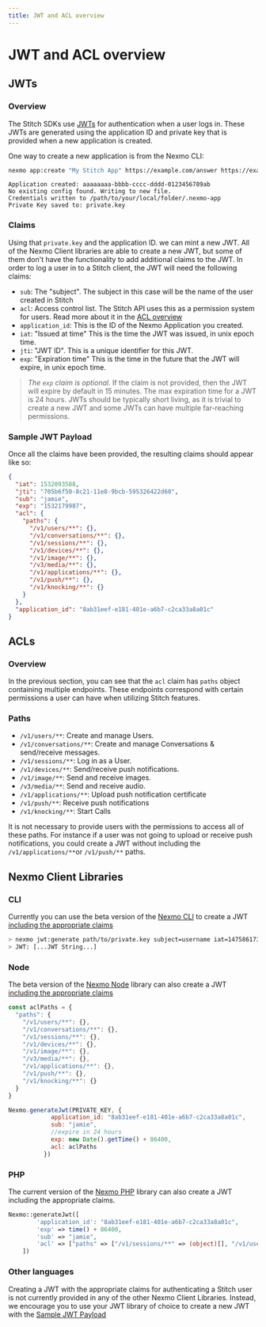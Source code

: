 ```yaml
---
title: JWT and ACL overview
---
```


# JWT and ACL overview

## JWTs

### Overview

The Stitch SDKs use [JWTs](https://jwt.io/) for authentication when a user logs in. These JWTs are generated using the application ID and private key that is provided when a new application is created.

One way to create a new application is from the Nexmo CLI:

```sh
nexmo app:create "My Stitch App" https://example.com/answer https://example.com/event --type=rtc --keyfile=private.key
```

```
Application created: aaaaaaaa-bbbb-cccc-dddd-0123456789ab
No existing config found. Writing to new file.
Credentials written to /path/to/your/local/folder/.nexmo-app
Private Key saved to: private.key
```

### Claims

Using that `private.key` and the application ID. we can mint a new JWT. All of the Nexmo Client libraries are able to create a new JWT, but some of them don't have the functionality to add additional claims to the JWT. In order to log a user in to a Stitch client, the JWT will need the following claims:

- `sub`: The "subject". The subject in this case will be the name of the user created in Stitch
- `acl`: Access control list. The Stitch API uses this as a permission system for users. Read more about it in the [ACL overview](#acls)
- `application_id`: This is the ID of the Nexmo Application you created.
- `iat`: "Issued at time" This is the time the JWT was issued, in unix epoch time.
- `jti`: "JWT ID". This is a unique identifier for this JWT.
- `exp`: "Expiration time" This is the time in the future that the JWT will expire, in unix epoch time. 

> *The `exp` claim is optional.* If the claim is not provided, then the JWT will expire by default in 15 minutes. The max expiration time for a JWT is 24 hours. JWTs should be typically short living, as it is trivial to create a new JWT and some JWTs can have multiple far-reaching permissions.

### Sample JWT Payload

Once all the claims have been provided, the resulting claims should appear like so:


```json
{
  "iat": 1532093588,
  "jti": "705b6f50-8c21-11e8-9bcb-595326422d60",
  "sub": "jamie",
  "exp": "1532179987",
  "acl": {
    "paths": {
      "/v1/users/**": {},
      "/v1/conversations/**": {},
      "/v1/sessions/**": {},
      "/v1/devices/**": {},
      "/v1/image/**": {},
      "/v3/media/**": {},
      "/v1/applications/**": {},
      "/v1/push/**": {},
      "/v1/knocking/**": {}
    }
  },
  "application_id": "8ab31eef-e181-401e-a6b7-c2ca33a8a01c"
}
```

## ACLs

### Overview

In the previous section, you can see that the `acl` claim has `paths` object containing multiple endpoints. These endpoints correspond with certain permissions a user can have when utilizing Stitch features.

### Paths

    
- `/v1/users/**`: Create and manage Users.
- `/v1/conversations/**`: Create and manage Conversations & send/receive messages.
- `/v1/sessions/**`: Log in as a User.
- `/v1/devices/**`: Send/receive push notifications.
- `/v1/image/**`: Send and receive images.
- `/v3/media/**`: Send and receive audio.
- `/v1/applications/**`: Upload push notification certificate
- `/v1/push/**`: Receive push notifications
- `/v1/knocking/**`: Start Calls

It is not necessary to provide users with the permissions to access all of these paths. For instance if a user was not going to upload or receive push notifications, you could create a JWT without including the `/v1/applications/**`or `/v1/push/**` paths.

## Nexmo Client Libraries

### CLI

Currently you can use the beta version of the [Nexmo CLI](https://github.com/Nexmo/nexmo-cli/tree/beta) to create a JWT [including the appropriate claims](https://github.com/Nexmo/nexmo-cli/tree/beta#jwt)

```sh
> nexmo jwt:generate path/to/private.key subject=username iat=1475861732 application_id=asdasdas-asdd-2344-2344-asdasdasd345
> JWT: [...JWT String...]
```

### Node

The beta version of the [Nexmo Node](https://github.com/Nexmo/nexmo-node/tree/beta#jwt) library can also create a JWT [including the appropriate claims](https://github.com/Nexmo/nexmo-node/tree/beta#jwt)

```js
const aclPaths = {
  "paths": {
    "/v1/users/**": {},
    "/v1/conversations/**": {},
    "/v1/sessions/**": {},
    "/v1/devices/**": {},
    "/v1/image/**": {},
    "/v3/media/**": {},
    "/v1/applications/**": {},
    "/v1/push/**": {},
    "/v1/knocking/**": {}
  }
}

Nexmo.generateJwt(PRIVATE_KEY, {
            application_id: "8ab31eef-e181-401e-a6b7-c2ca33a8a01c",
            sub: "jamie",
            //expire in 24 hours
            exp: new Date().getTime() + 86400,
            acl: aclPaths
          })
```

### PHP

The current version of the [Nexmo PHP](https://github.com/Nexmo/nexmo-php) library can also create a JWT including the appropriate claims.

```php
Nexmo::generateJwt([
        'application_id': "8ab31eef-e181-401e-a6b7-c2ca33a8a01c",
        'exp' => time() + 86400,
        'sub' => "jamie",
        'acl' => ["paths" => ["/v1/sessions/**" => (object)[], "/v1/users/**" => (object)[], "/v1/conversations/**" => (object)[], "/v1/devices/**" => (object)[], "/v1/image/**" => (object)[], "/v3/media/**" => (object)[], "/v1/applications/**" => (object)[], "/v1/push/**" => (object)[], "/v1/knocking/**" => (object)[]]],
    ])
```

### Other languages

Creating a JWT with the appropriate claims for authenticating a Stitch user is not currently provided in any of the other Nexmo Client Libraries. Instead, we encourage you to use your JWT library of choice to create a new JWT with the [Sample JWT Payload](#sample-jwt-payload)

